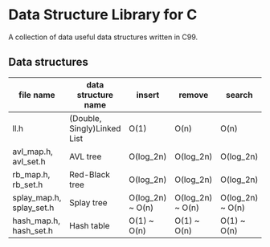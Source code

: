 # Data Structure Library for C
A collection of data useful data structures written in C99.

## Data structures
| file name | data structure name | insert | remove | search |
|-----------|---------------------|--------|--------|--------|
| ll.h | (Double, Singly)Linked List | O(1) | O(n) | O(n) |
| avl\_map.h, avl\_set.h | AVL tree | O(log\_2n) | O(log\_2n) | O(log\_2n) |
| rb\_map.h, rb\_set.h | Red-Black tree | O(log\_2n) | O(log\_2n) | O(log\_2n) |
| splay\_map.h, splay\_set.h | Splay tree | O(log\_2n) ~ O(n) | O(log\_2n) ~ O(n) | O(log\_2n) ~ O(n) |
| hash\_map.h, hash\_set.h | Hash table | O(1) ~ O(n) | O(1) ~ O(n) | O(1) ~ O(n) |
